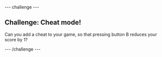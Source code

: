 --- challenge ---

## Challenge: Cheat mode!
Can you add a cheat to your game, so that pressing button B reduces your score by 1?


--- /challenge ---